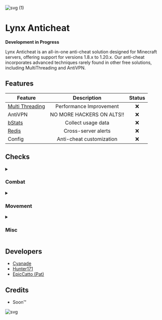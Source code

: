 ![svg (1)](https://github.com/Lynx-Anticheat/.github/assets/72650902/d9377502-94ec-4b54-9c19-d14646993bbd)

# Lynx Anticheat

**Development in Progress**

Lynx Anticheat is an all-in-one anti-cheat solution designed for Minecraft servers, offering support for versions 1.8.x to 1.20.x. Our anti-cheat incorporates advanced techniques rarely found in other free solutions, including MultiThreading and AntiVPN.

## Features
| Feature | Description | Status |
| ------------- |:-------------:| :-----:|
| [Multi Threading](https://towardsdatascience.com/multithreading-and-multiprocessing-in-10-minutes-20d9b3c6a867) | Performance Improvement | ❌ |
| AntiVPN | NO MORE HACKERS ON ALTS!! | ❌ |
| [bStats](https://bstats.org/) | Collect usage data | ❌ |
| [Redis](https://redis.io/) | Cross-server alerts | ❌ |
| Config | Anti-cheat customization | ❌ |

## Checks
<details> 
    <summary><h3>Combat</h3></summary>

| Check      | Description                          | Status |
|------------|--------------------------------------|:-------:|
| Killaura   | Automatically attacks entities around you | ❌ |

</details>

<details> 
    <summary><h3>Movement</h3></summary>

| Check      | Description                          | Status |
|------------|--------------------------------------|:-------:|
| Flight   | Player tries to defy gravity | ❌ |
| Speed   | Player tries to go faster than the speed limits of the universe | ❌ |
| Velocity   | Checks if the player receives velocity properly | ❌ |

</details>

<details> 
    <summary><h3>Misc</h3></summary>

| Check      | Description                          | Status |
|------------|--------------------------------------|:-------:|
| Inventory   | Detect unusual inventory activity  | ❌ |

</details>

## Developers
-  [Cyanade](https://github.com/Cyanade/)
-  [Hunter171](https://github.com/Hunter-171/)
-  [EpicCatto (Pat)](https://github.com/EpicCatto)

## Credits
- Soon™️

![svg](https://github.com/Lynx-Anticheat/.github/assets/72650902/2645e78f-f242-486d-ad9f-103adf64aa50)
